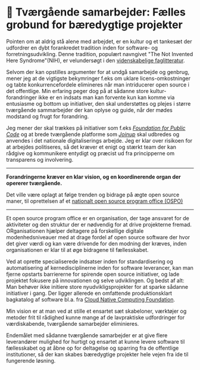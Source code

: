 # 🤝 Tværgående samarbejder: Fælles grobund for bæredygtige projekter

Pointen om at  aldrig stå alene med arbejdet, er en kultur og et tankesæt der udfordrer en dybt forankredet tradition inden for software- og forretningsudvikling. Denne tradition, populært navngivet "The Not Invented Here Syndrome"(NIH), er velundersøgt i den [videnskabelige faglitteratur](https://scholar.google.dk/scholar?q=not+invented+here+syndrome+research).

Selvom der kan opstilles argumenter for at undgå samarbejde og genbrug, mener jeg at de vigtigste bekymringer f.eks om uklare licens-omkostninger og tabte konkurrencefordele elimineres når man intriducerer open source i det offentlige.
Min erfaring peger dog på at sådanne store kultur-forandringer ikke er en indsats man kan forvente kun kan komme via entusiasme og bottom up initiativer, den skal understøttes og plejes i større tværgående sammarbejder der kan oplyse og guide, når der mødes modstand og frugt for forandring.

Jeg mener der skal trækkes på initiativer som f.eks *[Foundation for Public Code](https://publiccode.net/)* og at brede tværgående platforme som *[Joinup](https://joinup.ec.europa.eu/collection/joinup/about)* skal udbredes og anvendes i det nationale digitaliserings arbejde. Jeg er klar over risikoen for at arbejdes politiseres, så det kræver et enigt og stærkt team der kan rådgive og kommunikere entydigt og præcist ud fra principperne om transparens og involvering. 

---

**Forandringerne kræver en klar vision, og en koordinerende organ der opererer tværgående.**

Det ville være oplagt at følge trenden og bidrage på ægte open source maner, til oprettelsen af et [nationalt open source program office (OSPO)](https://blog.opensource.org/what-is-an-open-source-program-office-and-why-you-should-have-one/)

---

Et open source program office er en organisation, der tage ansvaret for de aktiviteter og den struktur der er nødvendig for at drive projekterne fremad. ORganisationen hjælper deltagere på forskellige digitale modenhedsniveauer med at drage fordel af open source software der hvor det giver værdi og kan være drivende for den modning der kræves, inden organisationen er klar til at øge bidragene til fællesskabet. 

Ved at oprette specialiserede indsatser inden for standardisering og automatisering af kernedisciplinerne inden for software leverancer, kan man fjerne opstarts barriererne for spirende open source initiativer, og lade projektet fokusere på innovationen og selve udviklingen. Og bedst af alt: Man behøver ikke initiere store nyudvikligsprojekter for at sparke sådanne initiativer i gang. Der ligger allerede en omfattende produktionsklart bagkatalog af software bl.a. fra [Cloud Native Computing Foundation](https://www.cncf.io/projects/). 

Min vision er at man ved at stille et ensartet sæt skabeloner, værktøjer og metoder frit til rådighed kunne mange af de lavpraktiske udfordringer for værdiskabende, tværgående samarbejder eliminieres.

Endemålet med  sådanne tværgående samarbejder er at give flere leverandører mulighed for hurtigt og ensartet at kunne levere software til fællesskabet og at åbne op for deltagelse og sparring fra de offentlige institutioner, så der kan skabes bæredygtige projekter hele vejen fra ide til fungerende løsning.
